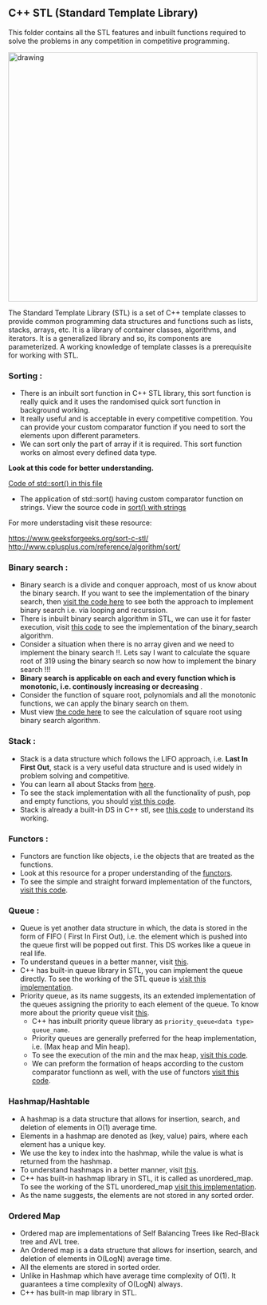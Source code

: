 ## C++ STL (Standard Template Library) 
This folder contains all the STL features and inbuilt functions required to solve the problems in any competition in competitive programming.

<img src="https://erarpitsharma.com/wp-content/uploads/2018/11/cpppp-490x490.png" alt="drawing" width="500"/>

The Standard Template Library (STL) is a set of C++ template classes to provide common programming data structures and functions such as lists, stacks, arrays, etc. It is a library of container classes, algorithms, and iterators. It is a generalized library and so, its components are parameterized. A working knowledge of template classes is a prerequisite for working with STL.

### Sorting :
* There is an inbuilt sort function in C++ STL library, this sort function is really quick and it 
uses the randomised quick sort function in background working.
* It really useful and is acceptable in every competitive competition. You can provide your custom comparator function if you need to sort the elements upon different parameters.
* We can sort only the part of array if it is required. This sort function works on almost every defined data type.

<strong> Look at this code for better understanding. </strong>

[Code of std::sort() in this file](https://github.com/soumilk/Secrets_of_Cpp/blob/master/C%2B%2B%20STL/01.%20std::sort().cpp)

* The application of std::sort() having custom comparator function on strings. View the source code in 
[sort() with strings](https://github.com/soumilk/Secrets_of_Cpp/blob/master/C%2B%2B%20STL/012.sort()%20in%20strings.cpp)

For more understading visit these resource:

https://www.geeksforgeeks.org/sort-c-stl/<br>
http://www.cplusplus.com/reference/algorithm/sort/

### Binary search :

* Binary search is a divide and conquer approach, most of us know about the binary search. If you want to see the implementation of the binary search, then [visit the code here](https://github.com/soumilk/Algorithms_and_Their_Techniques/blob/master/Divide%20and%20Conquer/Binary%20search.cpp) to see both the approach to implement binary search i.e. via looping and recurssion.
* There is inbuilt binary search algorithm in STL, we can use it for faster execution, visit [this code](https://github.com/soumilk/Secrets_of_Cpp/blob/master/C%2B%2B%20STL/02.std::binary_search().cpp) to see the implementation of the binary_search algorithm.
* Consider a situation when there is no array given and we need to implement the binary search !!. Lets say I want to calculate the square root of 319 using the binary search so now how to implement the binary search !!!
* <strong> Binary search is applicable on each and every function which is monotonic, i.e. continously increasing or decreasing </strong>.
* Consider the function of square root, polynomials and all the monotonic functions, we can apply the binary search on them.
* Must view [the code here](https://github.com/soumilk/Secrets_of_Cpp/blob/master/C%2B%2B%20STL/021.Sqaure%20Root%20using%20Binary%20search.cpp) to see the calculation of square root using binary search algorithm.
  
### Stack :

* Stack is a data structure which follows the LIFO approach, i.e. <strong>Last In First Out</strong>, stack is a very useful data structure and is used widely in problem solving and competitive. 
* You can learn all about Stacks from [here](https://www.tutorialspoint.com/data_structures_algorithms/stack_algorithm.htm).
* To see the stack implementation with all the functionality of push, pop and empty functions, you should [vist this code](https://github.com/soumilk/Secrets_of_Cpp/blob/master/C%2B%2B%20STL/03.Stack%20implementations.cpp).
* Stack is already a built-in DS in C++ stl, see [this code](https://github.com/soumilk/Secrets_of_Cpp/blob/master/C%2B%2B%20STL/031.std::stack().cpp) to understand its working.

### Functors :
* Functors are function like objects, i.e the objects that are treated as the functions. 
* Look at this resource for a proper understanding of the [functors](https://www.geeksforgeeks.org/functors-in-cpp/).
* To see the simple and straight forward implementation of the functors, [visit this code](https://github.com/soumilk/Secrets_of_Cpp/blob/master/C%2B%2B%20STL/0411.Functors.cpp). 

### Queue :
* Queue is yet another data structure in which, the data is stored in the form of FIFO ( First In First Out), i.e. the element which is pushed into the queue first will be popped out first. This DS workes like a queue in real life.
* To understand queues in a better manner, visit [this](https://www.geeksforgeeks.org/queue-data-structure/).
* C++ has built-in queue library in STL, you can implement the queue directly. To see the working of the STL queue is [visit this implementation](https://github.com/soumilk/Secrets_of_Cpp/blob/master/C%2B%2B%20STL/04.std::queue%3C%3E.cpp).
* Priority queue, as its name suggests, its an extended implementation of the queues assigning the priority to each element of the queue. To know more about the priority queue visit [this](https://www.geeksforgeeks.org/priority-queue-set-1-introduction/).
   * C++ has inbuilt priority queue library as `priority_queue<data type> queue_name`.
   * Priority queues are generally preferred for the heap implementation, i.e. (Max heap and Min heap).
   * To see the execution of the min and the max heap, [visit this code](https://github.com/soumilk/Secrets_of_Cpp/blob/master/C%2B%2B%20STL/041.Priority_queue.cpp).
   * We can preform the formation of heaps according to the custom comparator functionn as well, with the use of functors [visit this code](https://github.com/soumilk/Secrets_of_Cpp/blob/master/C%2B%2B%20STL/042.Priority_queue%20with%20custom%20comparator.cpp).
  
### Hashmap/Hashtable
* A hashmap is a data structure that allows for insertion, search, and deletion of elements in O(1) average time.
* Elements in a hashmap are denoted as (key, value) pairs, where each element has a unique key.
* We use the key to index into the hashmap, while the value is what is returned from the hashmap.
* To understand hashmaps in a better manner, visit [this](https://www.geeksforgeeks.org/implementing-hash-table-open-addressing-linear-probing-cpp/).
* C++ has built-in hashmap library in STL, it is called as unordered\_map. To see the working of the STL unordered\_map [visit this implementation](https://github.com/soumilk/Secrets_of_Cpp/blob/master/C%2B%2B%20STL/06.std::unordered_map.cpp).
* As the name suggests, the elements are not stored in any sorted order.
  
### Ordered Map
* Ordered map are implementations of Self Balancing Trees like Red-Black tree and AVL tree.
* An Ordered map is a data structure that allows for insertion, search, and deletion of elements in O(LogN) average time.
* All the elements are stored in sorted order.
* Unlike in Hashmap which have average time complexity of O(1). It guarantees a time complexity of O(LogN) always.
* C++ has built-in map library in STL.
